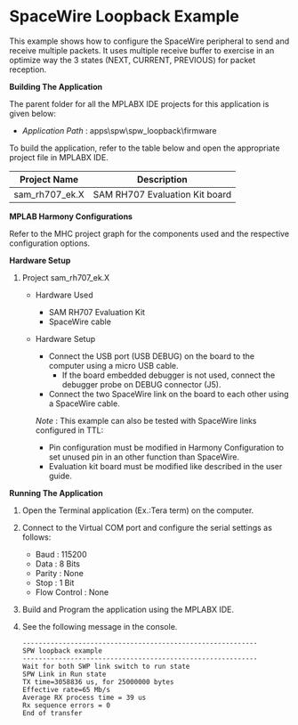 # SpaceWire Loopback Example

This example shows how to configure the SpaceWire peripheral to send and receive multiple packets. It uses multiple receive buffer to exercise in an optimize way the 3 states (NEXT, CURRENT, PREVIOUS) for packet reception.

**Building The Application**

The parent folder for all the MPLABX IDE projects for this application is given below:

* *Application Path* : apps\spw\spw_loopback\firmware

To build the application, refer to the table below and open the appropriate project file in MPLABX IDE.

| Project Name  | Description   |
| ------------- |:-------------:|
| sam_rh707_ek.X | SAM RH707 Evaluation Kit board  |

**MPLAB Harmony Configurations**

Refer to the MHC project graph for the components used and the respective configuration options.

**Hardware Setup**

1. Project sam_rh707_ek.X
    * Hardware Used
        * SAM RH707 Evaluation Kit
        * SpaceWire cable
    * Hardware Setup
        * Connect the USB port (USB DEBUG) on the board to the computer using a micro USB cable.
            * If the board embedded debugger is not used, connect the debugger probe on DEBUG connector (J5).
        * Connect the two SpaceWire link on the board to each other using a SpaceWire cable.

        *Note* : This example can also be tested with SpaceWire links configured in TTL:
        * Pin configuration must be modified in Harmony Configuration to set unused pin in an other function than SpaceWire.
        * Evaluation kit board must be modified like described in the user guide.

**Running The Application**

1. Open the Terminal application (Ex.:Tera term) on the computer.
2. Connect to the Virtual COM port and configure the serial settings as follows:
    * Baud : 115200
    * Data : 8 Bits
    * Parity : None
    * Stop : 1 Bit
    * Flow Control : None
3. Build and Program the application using the MPLABX IDE.
4. See the following message in the console.

    ```console
    -----------------------------------------------------------
    SPW loopback example
    -----------------------------------------------------------
    Wait for both SWP link switch to run state
    SPW Link in Run state
    TX time=3058836 us, for 25000000 bytes
    Effective rate=65 Mb/s
    Average RX process time = 39 us
    Rx sequence errors = 0
    End of transfer
    ```
